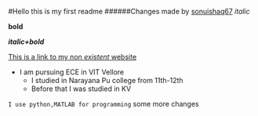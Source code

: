 #Hello this is my first readme
######Changes made by [sonuishaq67](https://github.com/sonuishaq67) 
*italic*

**bold**

***italic+bold***

[This is a link to my non *existent* website](sairitish.github.io)

* I am pursuing ECE in VIT Vellore
  * I studied in Narayana Pu college from 11th-12th 
  * Before that I was studied in KV

```I use python,MATLAB for programming```
some more changes
